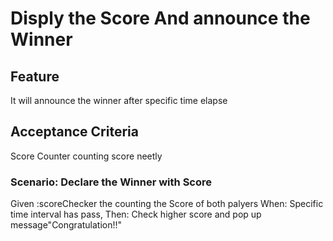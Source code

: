# Disply the Score And announce the Winner

## Feature
It will announce the winner after specific time elapse

## Acceptance Criteria
Score Counter counting score neetly

### Scenario: Declare the Winner with Score
  Given :scoreChecker the counting the Score of both palyers
  When: Specific time interval has pass,
  Then: Check higher score and pop up message"Congratulation!!"
